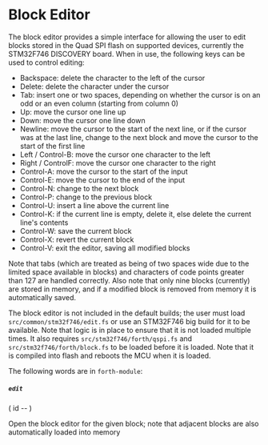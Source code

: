# Block Editor

The block editor provides a simple interface for allowing the user to edit blocks stored in the Quad SPI flash on supported devices, currently the STM32F746 DISCOVERY board. When in use, the following keys can be used to control editing:

* Backspace: delete the character to the left of the cursor
* Delete: delete the character under the cursor
* Tab: insert one or two spaces, depending on whether the cursor is on an odd or an even column (starting from column 0)
* Up: move the cursor one line up
* Down: move the cursor one line down
* Newline: move the cursor to the start of the next line, or if the cursor was at the last line, change to the next block and move the cursor to the start of the first line
* Left / Control-B: move the cursor one character to the left
* Right / ControlF: move the cursor one character to the right
* Control-A: move the cursor to the start of the input
* Control-E: move the cursor to the end of the input
* Control-N: change to the next block
* Control-P: change to the previous block
* Control-U: insert a line above the current line
* Control-K: if the current line is empty, delete it, else delete the current line's contents
* Control-W: save the current block
* Control-X: revert the current block
* Control-V: exit the editor, saving all modified blocks

Note that tabs (which are treated as being of two spaces wide due to the limited space available in blocks) and characters of code points greater than 127 are handled correctly. Also note that only nine blocks (currently) are stored in memory, and if a modified block is removed from memory it is automatically saved.

The block editor is not included in the default builds; the user must load `src/common/stm32f746/edit.fs` or use an STM32F746 big build for it to be available. Note that logic is in place to ensure that it is not loaded multiple times. It also requires `src/stm32f746/forth/qspi.fs` and `src/stm32f746/forth/block.fs` to be loaded before it is loaded.  Note that it is compiled into flash and reboots the MCU when it is loaded.

The following words are in `forth-module`:

##### `edit`
( id -- )

Open the block editor for the given block; note that adjacent blocks are also automatically loaded into memory
